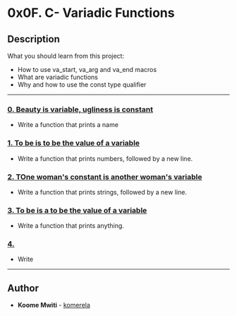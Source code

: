 # 0x0F. C- Variadic Functions

## Description
What you should learn from this project:

* How to use va_start, va_arg and va_end macros
* What are variadic functions
* Why and how to use the const type qualifier
---

### [0. Beauty is variable, ugliness is constant](./0-sum_them_all.c)
* Write a function that prints a name

### [1.  To be is to be the value of a variable](./1-print_numbers.c)

* Write a function that prints numbers, followed by a new line.

### [2. TOne woman's constant is another woman's variable](./2-print_strings.c)

* Write a function that prints strings, followed by a new line.

### [3. To be is a to be the value of a variable ](./3-print_all.c)
* Write a function that prints anything.

### [4. ](./.c)
* Write

---

## Author
* **Koome Mwiti** - [komerela](https://github.com/komerela)